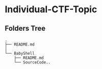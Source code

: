 # Individual-CTF-Topic

## Folders Tree
```
.
├── README.md
│
└── BabyShell
    ├── README.md
    └── SourceCode..

```
